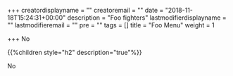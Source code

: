 +++
creatordisplayname = ""
creatoremail = ""
date = "2018-11-18T15:24:31+00:00"
description = "Foo fighters"
lastmodifierdisplayname = ""
lastmodifieremail = ""
pre = ""
tags = []
title = "Foo Menu"
weight = 1

+++
No

{{%children style="h2" description="true"%}}

No